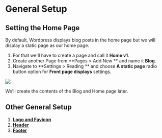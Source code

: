 # General Setup

## Setting the Home Page

By default, Wordpress displays blog posts in the home page but we will display a static page as our home page.
1. For that we'll have to create a page and call it **Home v1**.
2. Create another Page from **Pages > Add New ** and name it **Blog**.
3. Navigate to **Settings > Reading ** and choose **A static page** radio button option for **Front page displays** settings.

![](http://transvelo.github.io/docs/bewear/images/reading-settings.png)


We'll create the contents of the Blog and Home page later.

## Other General Setup

1. [**Logo and Favicon**](logo_and_favicon.md)
2. [**Header**](header.md)
3. [**Footer**](footer.md)


